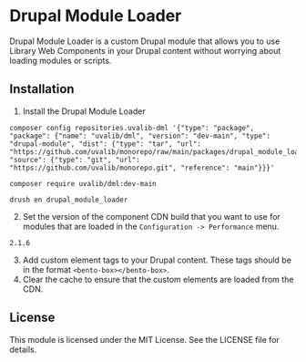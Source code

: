 # Drupal Module Loader

Drupal Module Loader is a custom Drupal module that allows you to use Library Web Components in your Drupal content without worrying about loading modules or scripts.

## Installation

1. Install the Drupal Module Loader
```
composer config repositories.uvalib-dml '{"type": "package", "package": {"name": "uvalib/dml", "version": "dev-main", "type": "drupal-module", "dist": {"type": "tar", "url": "https://github.com/uvalib/monorepo/raw/main/packages/drupal_module_loader/dml.tgz"}, "source": {"type": "git", "url": "https://github.com/uvalib/monorepo.git", "reference": "main"}}}'
```
```
composer require uvalib/dml:dev-main
```
```
drush en drupal_module_loader
```
2. Set the version of the component CDN build that you want to use for modules that are loaded in the `Configuration -> Performance` menu.
```
2.1.6
```
3. Add custom element tags to your Drupal content. These tags should be in the format `<bento-box></bento-box>`.
4. Clear the cache to ensure that the custom elements are loaded from the CDN.

## License

This module is licensed under the MIT License. See the LICENSE file for details.
